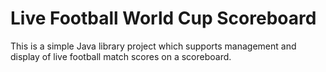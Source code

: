 # Live Football World Cup Scoreboard

This is a simple Java library project which supports management and display of live football match scores on a scoreboard.
